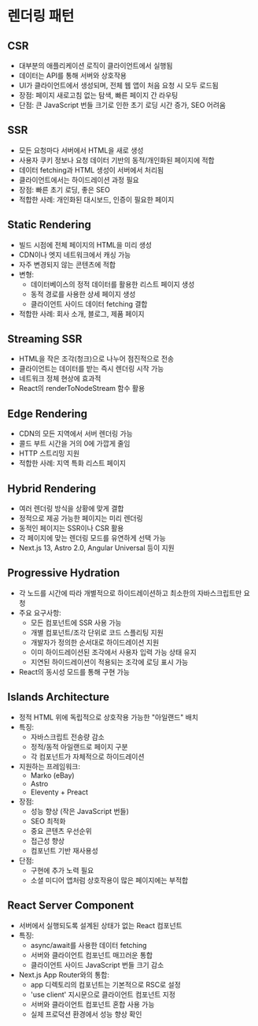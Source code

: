 # 렌더링 패턴

## CSR

- 대부분의 애플리케이션 로직이 클라이언트에서 실행됨
- 데이터는 API를 통해 서버와 상호작용
- UI가 클라이언트에서 생성되며, 전체 웹 앱이 처음 요청 시 모두 로드됨
- 장점: 페이지 새로고침 없는 탐색, 빠른 페이지 간 라우팅
- 단점: 큰 JavaScript 번들 크기로 인한 초기 로딩 시간 증가, SEO 어려움

## SSR

- 모든 요청마다 서버에서 HTML을 새로 생성
- 사용자 쿠키 정보나 요청 데이터 기반의 동적/개인화된 페이지에 적합
- 데이터 fetching과 HTML 생성이 서버에서 처리됨
- 클라이언트에서는 하이드레이션 과정 필요
- 장점: 빠른 초기 로딩, 좋은 SEO
- 적합한 사례: 개인화된 대시보드, 인증이 필요한 페이지

## Static Rendering

- 빌드 시점에 전체 페이지의 HTML을 미리 생성
- CDN이나 엣지 네트워크에서 캐싱 가능
- 자주 변경되지 않는 콘텐츠에 적합
- 변형:
  - 데이터베이스의 정적 데이터를 활용한 리스트 페이지 생성
  - 동적 경로를 사용한 상세 페이지 생성
  - 클라이언트 사이드 데이터 fetching 결합
- 적합한 사례: 회사 소개, 블로그, 제품 페이지

## Streaming SSR

- HTML을 작은 조각(청크)으로 나누어 점진적으로 전송
- 클라이언트는 데이터를 받는 즉시 렌더링 시작 가능
- 네트워크 정체 현상에 효과적
- React의 renderToNodeStream 함수 활용

## Edge Rendering

- CDN의 모든 지역에서 서버 렌더링 가능
- 콜드 부트 시간을 거의 0에 가깝게 줄임
- HTTP 스트리밍 지원
- 적합한 사례: 지역 특화 리스트 페이지

## Hybrid Rendering

- 여러 렌더링 방식을 상황에 맞게 결합
- 정적으로 제공 가능한 페이지는 미리 렌더링
- 동적인 페이지는 SSR이나 CSR 활용
- 각 페이지에 맞는 렌더링 모드를 유연하게 선택 가능
- Next.js 13, Astro 2.0, Angular Universal 등이 지원

## Progressive Hydration

- 각 노드를 시간에 따라 개별적으로 하이드레이션하고 최소한의 자바스크립트만 요청
- 주요 요구사항:
  - 모든 컴포넌트에 SSR 사용 가능
  - 개별 컴포넌트/조각 단위로 코드 스플리팅 지원
  - 개발자가 정의한 순서대로 하이드레이션 지원
  - 이미 하이드레이션된 조각에서 사용자 입력 가능 상태 유지
  - 지연된 하이드레이션이 적용되는 조각에 로딩 표시 가능
- React의 동시성 모드를 통해 구현 가능

## Islands Architecture

- 정적 HTML 위에 독립적으로 상호작용 가능한 "아일랜드" 배치
- 특징:
  - 자바스크립트 전송량 감소
  - 정적/동적 아일랜드로 페이지 구분
  - 각 컴포넌트가 자체적으로 하이드레이션
- 지원하는 프레임워크:
  - Marko (eBay)
  - Astro
  - Eleventy + Preact
- 장점:
  - 성능 향상 (작은 JavaScript 번들)
  - SEO 최적화
  - 중요 콘텐츠 우선순위
  - 접근성 향상
  - 컴포넌트 기반 재사용성
- 단점:
  - 구현에 추가 노력 필요
  - 소셜 미디어 앱처럼 상호작용이 많은 페이지에는 부적합

## React Server Component

- 서버에서 실행되도록 설계된 상태가 없는 React 컴포넌트
- 특징:
  - async/await를 사용한 데이터 fetching
  - 서버와 클라이언트 컴포넌트 매끄러운 통합
  - 클라이언트 사이드 JavaScript 번들 크기 감소
- Next.js App Router와의 통합:
  - app 디렉토리의 컴포넌트는 기본적으로 RSC로 설정
  - 'use client' 지시문으로 클라이언트 컴포넌트 지정
  - 서버와 클라이언트 컴포넌트 혼합 사용 가능
  - 실제 프로덕션 환경에서 성능 향상 확인
